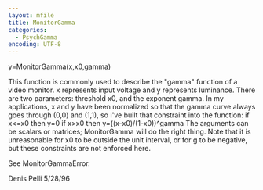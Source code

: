 ```yaml
---
layout: mfile
title: MonitorGamma
categories:
  - PsychGamma
encoding: UTF-8
---
```


y=MonitorGamma(x,x0,gamma)

This function is commonly used to describe the "gamma" function of a video
monitor. x represents input voltage and y represents luminance. There are two
parameters: threshold x0, and the exponent gamma. In my applications, x and y
have been normalized so that the gamma curve always goes through (0,0) and (1,1),
so I've built that constraint into the function:
   if x\<=x0 then y=0
   if x\>x0 then y=((x-x0)/(1-x0))^gamma
The arguments can be scalars or matrices; MonitorGamma will do the right thing.
Note that it is unreasonable for x0 to be outside the unit interval, or for g to
be negative, but these constraints are not enforced here.

See MonitorGammaError.

Denis Pelli 5/28/96